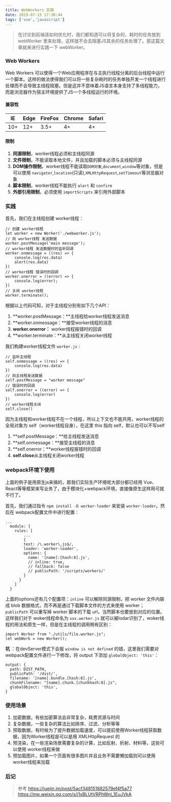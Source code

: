 ```yaml
---
title: WebWorkers 实践
date: 2019-07-15 17:38:44
tags: ['vue','javascript']
---
```

>在讨论到前端该如何优化时，我们都知道可以将复杂的、耗时的任务放到 webWorker 里来处理，这样就不会去阻塞JS其余的任务处理了。那这篇文章就来进行实践一下 webWorker。

### Web Workers
Web Workers 可以使得一个Web应用程序在与主执行线程分离的后台线程中运行一个脚本。这样的做法使得我们可以将一些复杂耗时的任务单独开发一个线程进行处理而不会导致主线程阻塞。但是这并不意味着JS语言本身支持了多线程能力，而是浏览器作为宿主环境提供了JS一个多线程运行的环境。

#### 兼容性

|IE|Edge|FireFox|Chrome|Safari|
|--|--|--|--|--|
|10+|12+|3.5+|4+|4+|

#### 限制

1. **同源限制**，worker线程必须和主线程同源
2. **文件限制**，不能读取本地文件，并且加载的脚本必须与主线程同源
3. **DOM操作限制**，worker线程不能读取`DOM对象`,`document`,`window`等对象，但是可以使用 `navigator`,`location`(只读),`XMLHttpRequest`,`setTimeout`等浏览器对象
4. **脚本限制**，worker线程不能执行 `alert` 和 `confirm`
5. **外部引用限制**，必须使用 `importScripts` 来引用外部脚本


### 实践
首先，我们在主线程创建 worker线程：

```
// 创建 worker线程
let worker = new Worker('./webworker.js');
// 向 worker线程 发送数据
worker.postMessage('main message');
// worker线程 发送数据时的监听回调
worker.onmessage = ((res) => {
    console.log(res.data)
    alert(res.data)
})
// worker线程 错误时的回调
worker.onerror = ((error) => {
    console.log(error);
})
// 关闭 worker线程
worker.terminate();
```
根据以上代码可知，对于主线程分别有如下几个API：

1. **worker.postMessage：**主线程给worker线程发送消息
2. **worker.onmessage：**接受worker线程的消息
3. **worker.onerror：** worker线程报错时的回调
4. **worker.terminate：**从主线程关闭worker线程


我们构建worker线程文件 `worker.js` :
```
// 监听主线程
self.onmessage = ((res) => {
    console.log(res.data)
})
// 向主线程发送数据
self.postMessage = "worker message"
// 错误时的回调
self.onerror = ((error) => {
    console.log(error)
})
// worker线程关闭
self.close()
```
因为主线程和worker线程不在一个线程，所以上下文也不能共用，worker线程的全局对象为 self（worker线程自身），在这里 this 指向 self，默认也可以不写self

1. **self.postMessage：**给主线程发送消息
2. **self.onmessage：**接受主线程的消息
3. **self.onerror：**worker线程报错时的回调
4. **self.close**从主线程关闭worker线程

### webpack环境下使用
上面的例子是用原生js来搞的，那我们实际生产环境呢大部分都已经用 Vue、React等等框架来写业务了，由于模块化+webpack环境，直接像原生这样用可就不行了。

首先，我们通过指令 `npm install -D worker-loader` 来安装 `worker-loader`。然后在 webpack配置文件中进行配置：

```
...
  module: {
    rules: [
        ...
        {
        test: /\.worker\.js$/,
        loader: 'worker-loader',
        options: {
          name: '[name]:[hash:8].js',
          // inline: true,
          // fallback: false
          // publicPath: '/scripts/workers/'
        }
      }
    ]
  }
```
上面的options还有几个配置项：`inline` 可以解除同源限制，把 worker 文件内联成 blob 数据格式，而不再是通过下载脚本文件的方式来使用 worker；`publicPath` 可以重写掉 worker 脚本的下载 url，当然脚本也要放到对应的位置。
这样我们对于 woker线程命名为 `xxx.worker.js` 就可以被lodar识别了，woker线程的用法和原生一样，但是在主线程的调用稍有区别：

```
import Worker from "./utils/file.worker.js";
let webWork = new Worker();
```

**坑** ：在devServer模式下会报 `window is not defined` 的错，这里我们需要对 webpack配置文件进行一下修改，将 output 下添加 `globalObject: 'this'`：

```
output: {
  path: DIST_PATH,
  publicPath: '/dist/',
  filename: '[name].bundle.[hash:8].js',
  chunkFilename: "[name].chunk.[chunkhash:8].js",
  globalObject: 'this',
}
```



### 使用场景
1. 加密数据，有些加密算法会非常复杂，耗费资源与时间
2. 复杂数据，一些复杂的算法比如排序、过滤、分析等等
3. 预取数据，有时候为了提升数据加载速度，可以提前使用Worker线程获取数据，因为Worker线程是可以是用 XMLHttpRequest 的
4. 预渲染，在一些渲染场景需要复杂的计算，比如反射、折射、材料等，这些可以使用 worker线程来做
5. 预加载图片，如果一个页面有很多图片并且业务不需要懒加载则可以使用worker线程来加载



### 后记
>参考
https://juejin.im/post/5acf348151882579ef4f5a77
https://mp.weixin.qq.com/s/i1xBLUtVRPhWnl_1EuJVkA